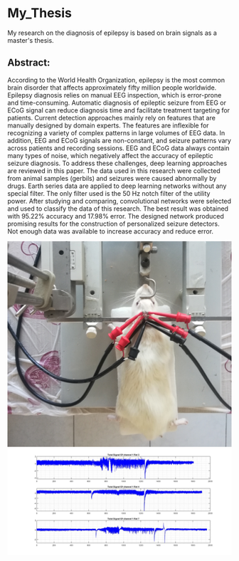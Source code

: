 # My_Thesis
 My research on the diagnosis of epilepsy is based on brain signals as a master's thesis.


## Abstract:
According to the World Health Organization, epilepsy is the most common brain disorder
that affects approximately fifty million people worldwide. Epilepsy diagnosis relies on
manual EEG inspection, which is error-prone and time-consuming. Automatic diagnosis
of epileptic seizure from EEG or ECoG signal can reduce diagnosis time and facilitate
treatment targeting for patients. Current detection approaches mainly rely on features that
are manually designed by domain experts. The features are inflexible for recognizing a
variety of complex patterns in large volumes of EEG data. In addition, EEG and ECoG
signals are non-constant, and seizure patterns vary across patients and recording sessions.
EEG and ECoG data always contain many types of noise, which negatively affect the
accuracy of epileptic seizure diagnosis. To address these challenges, deep learning
approaches are reviewed in this paper. The data used in this research were collected from
animal samples (gerbils) and seizures were caused abnormally by drugs. Earth series data
are applied to deep learning networks without any special filter. The only filter used is the
50 Hz notch filter of the utility power. After studying and comparing, convolutional
networks were selected and used to classify the data of this research. The best result was
obtained with 95.22% accuracy and 17.98% error. The designed network produced
promising results for the construction of personalized seizure detectors. Not enough data
was available to increase accuracy and reduce error.

<p align="center">
    <img src="./Doc/3.3.1.jpg">
    <img src="./Doc/3.3.2.jpg">
</p>
